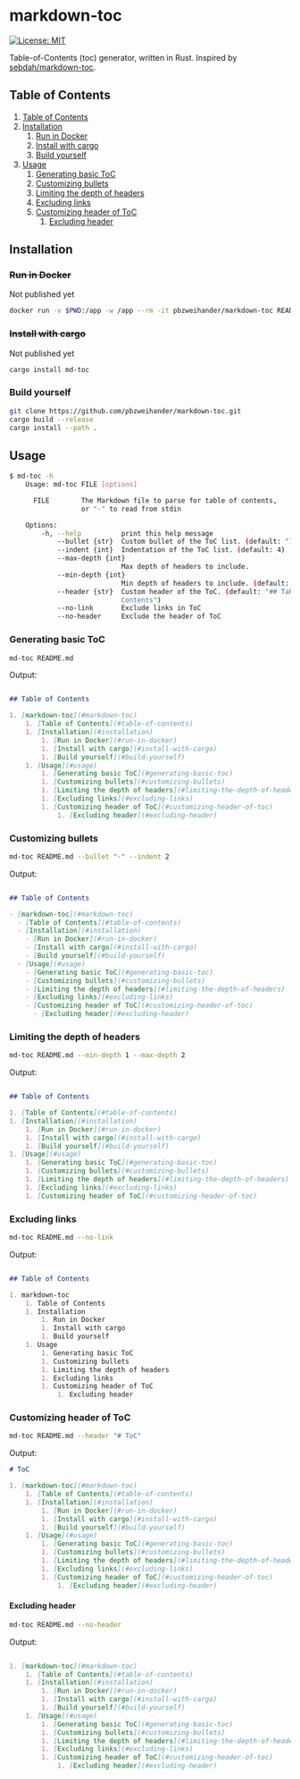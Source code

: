 # markdown-toc

[![License: MIT](https://img.shields.io/badge/License-MIT-yellow.svg)](LICENSE)

Table-of-Contents (toc) generator, written in Rust. Inspired by [sebdah/markdown-toc](https://github.com/sebdah/markdown-toc).

## Table of Contents

1. [Table of Contents](#table-of-contents)
1. [Installation](#installation)
    1. [Run in Docker](#run-in-docker)
    1. [Install with cargo](#install-with-cargo)
    1. [Build yourself](#build-yourself)
1. [Usage](#usage)
    1. [Generating basic ToC](#generating-basic-toc)
    1. [Customizing bullets](#customizing-bullets)
    1. [Limiting the depth of headers](#limiting-the-depth-of-headers)
    1. [Excluding links](#excluding-links)
    1. [Customizing header of ToC](#customizing-header-of-toc)
        1. [Excluding header](#excluding-header)

## Installation

### ~~Run in Docker~~

Not published yet

```bash
docker run -v $PWD:/app -w /app --rm -it pbzweihander/markdown-toc README.md
```

### ~~Install with cargo~~

Not published yet

```bash
cargo install md-toc
```

### Build yourself

```bash
git clone https://github.com/pbzweihander/markdown-toc.git
cargo build --release
cargo install --path .
```

## Usage

```bash
$ md-toc -h
    Usage: md-toc FILE [options]

      FILE        The Markdown file to parse for table of contents,
                  or "-" to read from stdin

    Options:
        -h, --help          print this help message
            --bullet {str}  Custom bullet of the ToC list. (default: "1.")
            --indent {int}  Indentation of the ToC list. (default: 4)
            --max-depth {int}
                            Max depth of headers to include.
            --min-depth {int}
                            Min depth of headers to include. (default: 0)
            --header {str}  Custom header of the ToC. (default: "## Table of
                            Contents")
            --no-link       Exclude links in ToC
            --no-header     Exclude the header of ToC
```

### Generating basic ToC

```bash
md-toc README.md
```

Output:

```markdown

## Table of Contents

1. [markdown-toc](#markdown-toc)
    1. [Table of Contents](#table-of-contents)
    1. [Installation](#installation)
        1. [Run in Docker](#run-in-docker)
        1. [Install with cargo](#install-with-cargo)
        1. [Build yourself](#build-yourself)
    1. [Usage](#usage)
        1. [Generating basic ToC](#generating-basic-toc)
        1. [Customizing bullets](#customizing-bullets)
        1. [Limiting the depth of headers](#limiting-the-depth-of-headers)
        1. [Excluding links](#excluding-links)
        1. [Customizing header of ToC](#customizing-header-of-toc)
            1. [Excluding header](#excluding-header)

```

### Customizing bullets

```bash
md-toc README.md --bullet "-" --indent 2
```

Output:

```markdown

## Table of Contents

- [markdown-toc](#markdown-toc)
  - [Table of Contents](#table-of-contents)
  - [Installation](#installation)
    - [Run in Docker](#run-in-docker)
    - [Install with cargo](#install-with-cargo)
    - [Build yourself](#build-yourself)
  - [Usage](#usage)
    - [Generating basic ToC](#generating-basic-toc)
    - [Customizing bullets](#customizing-bullets)
    - [Limiting the depth of headers](#limiting-the-depth-of-headers)
    - [Excluding links](#excluding-links)
    - [Customizing header of ToC](#customizing-header-of-toc)
      - [Excluding header](#excluding-header)

```

### Limiting the depth of headers

```bash
md-toc README.md --min-depth 1 --max-depth 2
```

Output:

```markdown

## Table of Contents

1. [Table of Contents](#table-of-contents)
1. [Installation](#installation)
    1. [Run in Docker](#run-in-docker)
    1. [Install with cargo](#install-with-cargo)
    1. [Build yourself](#build-yourself)
1. [Usage](#usage)
    1. [Generating basic ToC](#generating-basic-toc)
    1. [Customizing bullets](#customizing-bullets)
    1. [Limiting the depth of headers](#limiting-the-depth-of-headers)
    1. [Excluding links](#excluding-links)
    1. [Customizing header of ToC](#customizing-header-of-toc)

```

### Excluding links

```bash
md-toc README.md --no-link
```

Output:

```markdown

## Table of Contents

1. markdown-toc
    1. Table of Contents
    1. Installation
        1. Run in Docker
        1. Install with cargo
        1. Build yourself
    1. Usage
        1. Generating basic ToC
        1. Customizing bullets
        1. Limiting the depth of headers
        1. Excluding links
        1. Customizing header of ToC
            1. Excluding header

```

### Customizing header of ToC

```bash
md-toc README.md --header "# ToC"
```

Output:

```markdown
# ToC

1. [markdown-toc](#markdown-toc)
    1. [Table of Contents](#table-of-contents)
    1. [Installation](#installation)
        1. [Run in Docker](#run-in-docker)
        1. [Install with cargo](#install-with-cargo)
        1. [Build yourself](#build-yourself)
    1. [Usage](#usage)
        1. [Generating basic ToC](#generating-basic-toc)
        1. [Customizing bullets](#customizing-bullets)
        1. [Limiting the depth of headers](#limiting-the-depth-of-headers)
        1. [Excluding links](#excluding-links)
        1. [Customizing header of ToC](#customizing-header-of-toc)
            1. [Excluding header](#excluding-header)


```

#### Excluding header

```bash
md-toc README.md --no-header
```

Output:

```markdown

1. [markdown-toc](#markdown-toc)
    1. [Table of Contents](#table-of-contents)
    1. [Installation](#installation)
        1. [Run in Docker](#run-in-docker)
        1. [Install with cargo](#install-with-cargo)
        1. [Build yourself](#build-yourself)
    1. [Usage](#usage)
        1. [Generating basic ToC](#generating-basic-toc)
        1. [Customizing bullets](#customizing-bullets)
        1. [Limiting the depth of headers](#limiting-the-depth-of-headers)
        1. [Excluding links](#excluding-links)
        1. [Customizing header of ToC](#customizing-header-of-toc)
            1. [Excluding header](#excluding-header)

```

